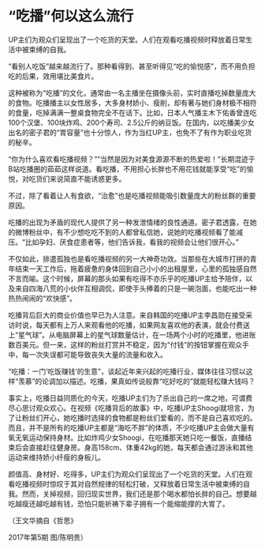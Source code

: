 # “吃播”何以这么流行

UP主们为观众们呈现出了一个吃货的天堂。人们在观看吃播视频时释放着日常生活中被束缚的自我。 

“看别人吃饭”越来越流行了。那种看得到、甚至听得见“吃的愉悦感”，而不用负担吃的后果，效用堪比美食片。 

这种被称为“吃播”的文化，通常由一名主播坐在摄像头前，实时直播吃掉数量庞大的食物。吃播播主以女性居多，大多身材娇小、瘦削，却有著与她们身材极不相符的食量，吃掉满满一整桌食物完全不在话下。比如，日本人气播主木下佑香曾连吃100个汉堡、100块炸鸡、200个寿司、2.5公斤的纳豆饭。在国内，以吃播美少女出名的密子君的“胃容量”也十分惊人，作为当红UP主，也免不了有作为职业吃货的秘辛。 

“你为什么喜欢看吃播视频？”“当然是因为对美食源源不断的热爱啦！”长期混迹于B站吃播圈的茹茹这样说道。看吃播，不用担心长胖也不用花钱就能享受“吃”的愉悦，对吃货们来说简直不能诱惑更多。 

不过，除了看着让人有食欲，“治愈”也是吃播视频能吸引数量庞大的粉丝群的重要原因。 

吃播的出现为矛盾的现代人提供了另一种发泄情绪的良性通道。密子君透露，在她的微博粉丝中，有不少想吃吃不到的人都曾私信她，说她的吃播视频看了能减压。“比如孕妇、厌食症患者等，他们告诉我，看我的视频会让他们很开心。” 

不仅如此，排遣孤独也是看吃播视频的另一大神奇功效。当那些在大城市打拼的青年结束一天工作后，拖着疲惫的身体回到自己小小的出租屋里，心里的孤独感自然不言而喻。这个时候，屏幕的那头如果有吃得不亦乐乎的吃播UP主给予陪伴，以及来自四海八荒的小伙伴互相调侃，即使手头捧着的只是一碗泡面，也能吃出一种热热闹闹的“欢快感”。 

吃播背后巨大的商业价值也早已为人注意。来自韩国的吃播UP主李昌勋在接受采访时说，每天都有上万人来观看他的吃播，如果网友喜欢他的表演，就会付费送上“星气球”。从电脑屏幕上的星气球数量估计，在一场两个小时的吃播里，他进账数百美元。但一来，这样的粉丝打赏并不稳定，因为“付钱”的按钮掌握在观众手中，每一次失误都可能导致丧失大量的流量和收入。 

“吃播：一门‘吃饭赚钱’的生意”，谈起近年来兴起的吃播行业，媒体往往习惯以这样“羡慕”的论调加以描述。吃播，果真如传说般靠“吃好吃的”就能轻松赚大钱吗？ 

事实上，吃播日益同质化的今天，吃播UP主们为了杀出自己的一席之地，可谓费尽心思讨观众欢心。在视频《吃播背后的故事》中，吃播UP主Shoogi就坦言，为了让粉丝们开心，她吃播时选择的食物都是粉丝们爱看的，而不是自己喜欢吃的。而且，并不是所有的吃播UP主都是“海吃不胖”的体质，不少吃播UP主会做大量有氧无氧运动保持身材。比如炸鸡少女Shoogi，在吃播那天她只吃一餐饭，直播结束后会直接赶往健身房。身高158cm、体重42kg的她，每天都会通过游泳和其他运动来维持娇小纤瘦的身板儿。 

颜值高、身材好、吃得多，UP主们为观众们呈现出了一个吃货的天堂。人们在观看吃播视频时惊叹于其对自然规律的轻松打破，又释放着日常生活中被束缚的自我。然而，关掉视频，回归现实世界，我们还是那个喝水都怕长胖的自己。想要越吃越瘦还越吃越有钱，恐怕只能祈祷下辈子拥有一个能缩能撑的大胃了。 

（王文华摘自《哲思》 

2017年第5期 图/陈明贵）